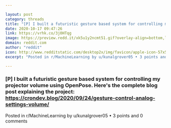 ```yaml
---

layout: post
category: threads
title: "[P] I built a futuristic gesture based system for controlling my projector volume using OpenPose. Here's the complete blog post explaining the project: https://crondev.blog/2020/09/24/gesture-control-analog-settings-volume/"
date: 2020-10-17 09:47:26
link: https://vrhk.co/3j0HTqg
image: https://preview.redd.it/xk5u1y2ncmt51.gif?overlay-align=bottom,left&crop=480:251.308900524,smart&overlay-height=15p&overlay=%2Fwatermark%2Ft5_2r3gv.png%3Fs%3D25fde90502025a808e495a452fb2218b991321bd&width=480&height=251.308900524&s=d2177254333937b8bece692d1c35dfc4191de865
domain: reddit.com
author: "reddit"
icon: http://www.redditstatic.com/desktop2x/img/favicon/apple-icon-57x57.png
excerpt: "Posted in r/MachineLearning by u/kunalgrover05 • 3 points and 0 comments"

---
```


### [P] I built a futuristic gesture based system for controlling my projector volume using OpenPose. Here's the complete blog post explaining the project: https://crondev.blog/2020/09/24/gesture-control-analog-settings-volume/

Posted in r/MachineLearning by u/kunalgrover05 • 3 points and 0 comments